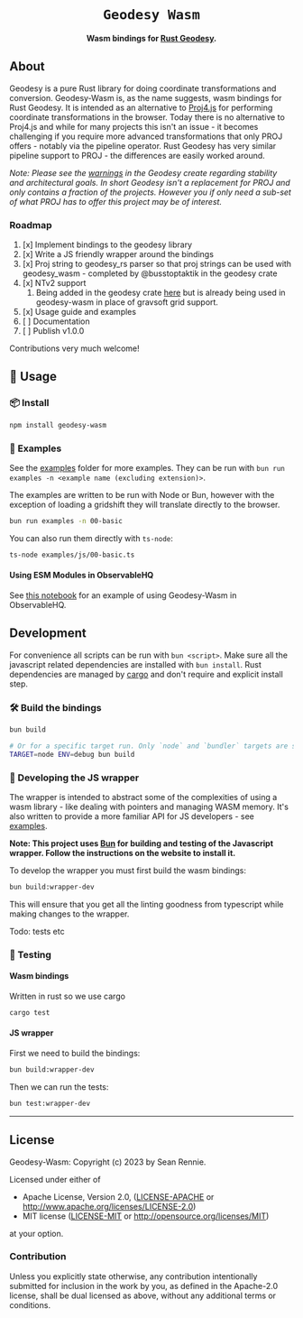 <div align="center">

  <h1><code>Geodesy Wasm</code></h1>

<strong>Wasm bindings for <a href="https://github.com/busstoptaktik/geodesy">Rust Geodesy</a>.</strong>

</div>

## About

Geodesy is a pure Rust library for doing coordinate transformations and conversion. Geodesy-Wasm is, as the name suggests, wasm bindings for Rust Geodesy. It is intended as an alternative to [Proj4.js](http://proj4js.org/) for performing coordinate transformations in the browser. Today there is no alternative to Proj4.js and while for many projects this isn't an issue - it becomes challenging if you require more advanced transformations that only PROJ offers - notably via the pipeline operator. Rust Geodesy has very similar pipeline support to PROJ - the differences are easily worked around.

_Note: Please see the [warnings](https://github.com/busstoptaktik/geodesy?tab=readme-ov-file#concrete) in the Geodesy create regarding stability and architectural goals. In short Geodesy isn't a replacement for PROJ and only contains a fraction of the projects. However you if only need a sub-set of what PROJ has to offer this project may be of interest._

### Roadmap

1. [x] Implement bindings to the geodesy library
2. [x] Write a JS friendly wrapper around the bindings
3. [x] Proj string to geodesy_rs parser so that proj strings can be used with geodesy_wasm - completed by @busstoptaktik in the geodesy crate
4. [x] NTv2 support
   1. Being added in the geodesy crate [here](https://github.com/busstoptaktik/geodesy/pull/60) but is already being used in geodesy-wasm in place of gravsoft grid support.
5. [x] Usage guide and examples
6. [ ] Documentation
7. [ ] Publish v1.0.0

Contributions very much welcome!

## 🚴 Usage

### 📦 Install

```sh
npm install geodesy-wasm
```

### 📝 Examples

See the [examples](./examples) folder for more examples.
They can be run with `bun run examples -n <example name (excluding extension)>`.

The examples are written to be run with Node or Bun, however with the exception of loading a gridshift they will translate directly to the browser.

```bash
bun run examples -n 00-basic
```

You can also run them directly with `ts-node`:

```bash
ts-node examples/js/00-basic.ts
```

#### Using ESM Modules in ObservableHQ

See [this notebook](https://observablehq.com/d/3ff9d9b8f0b5168a) for an example of using Geodesy-Wasm in ObservableHQ.

## Development

For convenience all scripts can be run with `bun <script>`. Make sure all the javascript related dependencies are installed with `bun install`. Rust dependencies are managed by [cargo](https://doc.rust-lang.org/cargo/) and don't require and explicit install step.

### 🛠️ Build the bindings

```sh
bun build

# Or for a specific target run. Only `node` and `bundler` targets are supported
TARGET=node ENV=debug bun build
```

### 🔧 Developing the JS wrapper

The wrapper is intended to abstract some of the complexities of using a wasm library - like dealing with pointers and managing WASM memory. It's also written to provide a more familiar API for JS developers - see [examples](#📝-examples).

**Note: This project uses [Bun](https://bun.sh/) for building and testing of the Javascript wrapper. Follow the instructions on the website to install it.**

To develop the wrapper you must first build the wasm bindings:

```sh
bun build:wrapper-dev
```

This will ensure that you get all the linting goodness from typescript while making changes to the wrapper.

Todo: tests etc

### 🔬 Testing

#### Wasm bindings

Written in rust so we use cargo

```bash
cargo test
```

#### JS wrapper

First we need to build the bindings:

```sh
bun build:wrapper-dev
```

Then we can run the tests:

```sh
bun test:wrapper-dev
```

---

## License

Geodesy-Wasm: Copyright (c) 2023 by Sean Rennie.

Licensed under either of

- Apache License, Version 2.0, ([LICENSE-APACHE](LICENSE-APACHE) or <http://www.apache.org/licenses/LICENSE-2.0>)
- MIT license ([LICENSE-MIT](LICENSE-MIT) or <http://opensource.org/licenses/MIT>)

at your option.

### Contribution

Unless you explicitly state otherwise, any contribution intentionally
submitted for inclusion in the work by you, as defined in the Apache-2.0
license, shall be dual licensed as above, without any additional terms or
conditions.
